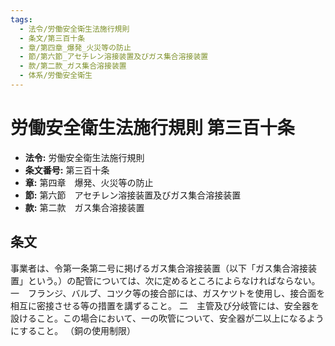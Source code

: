 ```yaml
---
tags:
  - 法令/労働安全衛生法施行規則
  - 条文/第三百十条
  - 章/第四章_爆発_火災等の防止
  - 節/第六節_アセチレン溶接装置及びガス集合溶接装置
  - 款/第二款_ガス集合溶接装置
  - 体系/労働安全衛生
---
```

# 労働安全衛生法施行規則 第三百十条

- **法令:** 労働安全衛生法施行規則
- **条文番号:** 第三百十条
- **章:** 第四章　爆発、火災等の防止
- **節:** 第六節　アセチレン溶接装置及びガス集合溶接装置
- **款:** 第二款　ガス集合溶接装置

## 条文
事業者は、令第一条第二号に掲げるガス集合溶接装置（以下「ガス集合溶接装置」という。）の配管については、次に定めるところによらなければならない。
一　フランジ、バルブ、コツク等の接合部には、ガスケツトを使用し、接合面を相互に密接させる等の措置を講ずること。
二　主管及び分岐管には、安全器を設けること。この場合において、一の吹管について、安全器が二以上になるようにすること。
（銅の使用制限）

